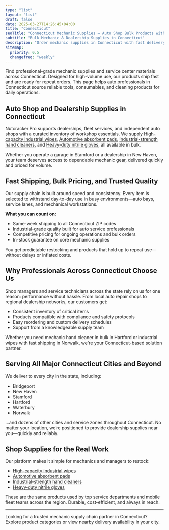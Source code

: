 ```yaml
---
type: "list"
layout: "list"
draft: false
date: 2025-03-27T14:26:45+04:00
title: "Connecticut"
seoTitle: "Connecticut Mechanic Supplies – Auto Shop Bulk Products with Fast Shipping near me"
subtitle: "Bulk Mechanic & Dealership Supplies in Connecticut"
description: "Order mechanic supplies in Connecticut with fast delivery. Serving auto shops, service centers, and dealerships in Bridgeport, Hartford, New Haven, and across the state."
sitemap:
  priority: 0.5
  changefreq: "weekly"
---
```


Find professional-grade mechanic supplies and service center materials across Connecticut. Designed for high-volume use, our products ship fast and are ready for repeat orders. This page helps auto professionals in Connecticut source reliable tools, consumables, and cleaning products for daily operations.

## Auto Shop and Dealership Supplies in Connecticut

Nutcracker Pro supports dealerships, fleet services, and independent auto shops with a curated inventory of workshop essentials. We supply [High-capacity industrial wipes](/industrial-wipes-roll/), [Automotive absorbent pads](/industrial-absorbent-pads/), [Industrial-strength hand cleaners](/hand-cleaner/), and [Heavy-duty nitrile gloves](/nitrile-gloves/), all available in bulk.

Whether you operate a garage in Stamford or a dealership in New Haven, your team deserves access to dependable mechanic gear, delivered quickly and priced for volume.

## Fast Shipping, Bulk Pricing, and Trusted Quality

Our supply chain is built around speed and consistency. Every item is selected to withstand day-to-day use in busy environments—auto bays, service lanes, and mechanical workstations.

**What you can count on:**
- Same-week shipping to all Connecticut ZIP codes
- Industrial-grade quality built for auto service professionals
- Competitive pricing for ongoing operations and bulk orders
- In-stock guarantee on core mechanic supplies

You get predictable restocking and products that hold up to repeat use—without delays or inflated costs.

## Why Professionals Across Connecticut Choose Us

Shop managers and service technicians across the state rely on us for one reason: performance without hassle. From local auto repair shops to regional dealership networks, our customers get:

- Consistent inventory of critical items
- Products compatible with compliance and safety protocols
- Easy reordering and custom delivery schedules
- Support from a knowledgeable supply team

Whether you need mechanic hand cleaner in bulk in Hartford or industrial wipes with fast shipping in Norwalk, we're your Connecticut-based solution partner.

## Serving All Major Connecticut Cities and Beyond

We deliver to every city in the state, including:
- Bridgeport
- New Haven
- Stamford
- Hartford
- Waterbury
- Norwalk

...and dozens of other cities and service zones throughout Connecticut. No matter your location, we’re positioned to provide dealership supplies near you—quickly and reliably.

## Shop Supplies for the Real Work

Our platform makes it simple for mechanics and managers to restock:
- [High-capacity industrial wipes](/industrial-wipes-roll/)
- [Automotive absorbent pads](/industrial-absorbent-pads/)
- [Industrial-strength hand cleaners](/hand-cleaner/)
- [Heavy-duty nitrile gloves](/nitrile-gloves/)

These are the same products used by top service departments and mobile fleet teams across the region. Durable, cost-efficient, and always in reach.

---

Looking for a trusted mechanic supply chain partner in Connecticut? Explore product categories or view nearby delivery availability in your city.
